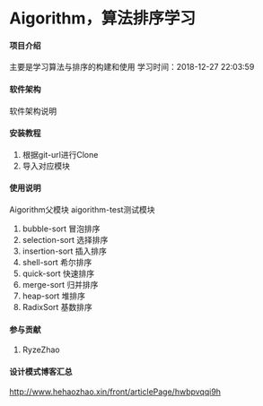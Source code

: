 # Aigorithm，算法排序学习

#### 项目介绍
主要是学习算法与排序的构建和使用
学习时间：2018-12-27 22:03:59
#### 软件架构
软件架构说明


#### 安装教程

1. 根据git-url进行Clone
2. 导入对应模块

#### 使用说明
Aigorithm父模块
aigorithm-test测试模块


1. bubble-sort      冒泡排序
2. selection-sort    选择排序
3. insertion-sort   插入排序
4. shell-sort       希尔排序
5. quick-sort       快速排序
6. merge-sort       归并排序
7. heap-sort        堆排序
8. RadixSort        基数排序



#### 参与贡献
1. RyzeZhao

#### 设计模式博客汇总
http://www.hehaozhao.xin/front/articlePage/hwbpvqqi9h